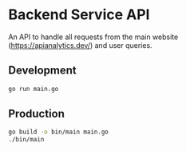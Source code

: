 # Backend Service API

An API to handle all requests from the main website (https://apianalytics.dev/) and user queries.

## Development

```bash
go run main.go
```

## Production

```bash
go build -o bin/main main.go
./bin/main
```
